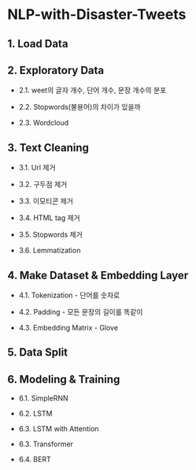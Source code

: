 # NLP-with-Disaster-Tweets

## 1. Load Data

## 2. Exploratory Data
  - 2.1. weet의 글자 개수, 단어 개수, 문장 개수의 분포
 
  - 2.2. Stopwords(불용어)의 차이가 있을까
  
  - 2.3. Wordcloud

## 3. Text Cleaning
  - 3.1. Url 제거
  
  - 3.2. 구두점 제거
  
  - 3.3. 이모티콘 제거
  
  - 3.4. HTML tag 제거
  
  - 3.5. Stopwords 제거
  
  - 3.6. Lemmatization

## 4. Make Dataset & Embedding Layer
  - 4.1. Tokenization - 단어를 숫자로
 
  - 4.2. Padding - 모든 문장의 길이를 똑같이
  
  - 4.3. Embedding Matrix - Glove

## 5. Data Split

## 6. Modeling & Training
  - 6.1. SimpleRNN
  
  - 6.2. LSTM
  
  - 6.3. LSTM with Attention
  
  - 6.3. Transformer
  
  - 6.4. BERT
